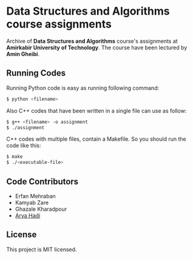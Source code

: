 # Data Structures and Algorithms course assignments

Archive of **Data Structures and Algorithms** course's assignments at **Amirkabir University of Technology**. The course have been lectured by **Amin Gheibi**.


## Running Codes

Running Python code is easy as running following command:
```bash
$ python <filename>
```
Also C++ codes that have been written in a single file can use as follow:
```bash
$ g++ <filename> -o assignment
$ ./assignment
```
C++ codes with multiple files, contain a Makefile. So you should run the code like this:
```bash
$ make
$ ./<executable-file>
```


## Code Contributors

* Erfan Mehraban
* Kamyab Zare
* Ghazale Kharadpour
* [Arya Hadi](http://aryaha.com)


## License

This project is MIT licensed.
